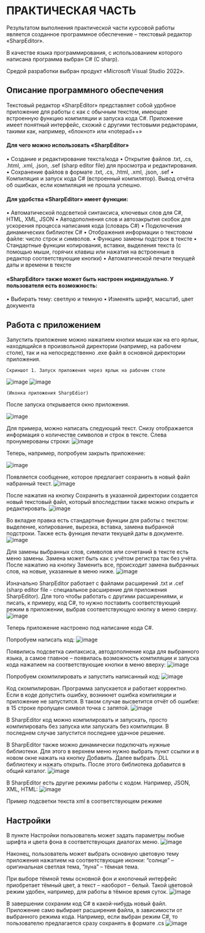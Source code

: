 
# ПРАКТИЧЕСКАЯ ЧАСТЬ

Результатом выполнения практической части курсовой работы является созданное программное обеспечение – текстовый редактор «SharpEditor». 

В качестве языка программирования, с использованием которого написана программа выбран C# (C sharp).

Средой разработки выбран продукт «Microsoft Visual Studio 2022».


## Описание программного обеспечения

Текстовый редактор «SharpEditor» представляет собой удобное приложение для работы с как с обычным текстом, имеющее встроенную функцию компиляции и запуска кода C#.
Приложение имеет понятный интерфейс, схожий с другими тестовыми редакторами, такими как, например, «блокнот» или «notepad++»

#### Для чего можно использовать «SharpEditor»
•	Создание и редактирование текста/кода
•	Открытие файлов .txt, .cs, .html, .xml, .json, .sef (sharp editor file) для просмотра и редактирования.
•	Сохранение файлов в формате .txt, .cs, .html, .xml, .json, .sef
•	Компиляция и запуск кода C# (встроенный компилятор). Вывод отчёта об ошибках, если компиляция не прошла успешно.

#### Для удобства «SharpEditor» имеет функции:

•	Автоматической подсветкой синтаксиса, ключевых слов для C#, HTML, XML, JSON
•	Автодополнения слов и автозакрытия скобок для ускорения процесса написания кода (словарь C#)
•	Подключения динамических библиотек C#
•	Отображения информации о текстовом файле: число строк и символов.
•	Функцию замены подстрок в тексте
•	Стандартные функции копирования, вставки, выделения текста (с помощью мыши, горячих клавиш или нажатия на встроенные в редактор соответствующие кнопки)
•	Автоматической печати текущей даты и времени в тексте

#### «SharpEditor» также может быть настроен индивидуально. У пользователя есть возможность:

•	Выбирать тему: светлую и темную
•	Изменять шрифт, масштаб, цвет документа


## Работа с приложением

Запустить приложение можно нажатием кнопки мыши как на его ярлык, находящийся в произвольной директории (например, на рабочем столе), так и на непосредственно .exe файл в основной директории приложения.

 
	Скриншот 1. Запуск приложения через ярлык на рабочем столе

  ![image](https://user-images.githubusercontent.com/75760235/212591074-d9584493-d2c7-4449-9c51-25118d8b1d3e.png)
  ![image](https://user-images.githubusercontent.com/75760235/212591207-62c42045-ae04-463e-b99b-ab37c1a647a5.png)


	(Иконка приложения SharpEdior)


После запуска открывается окно приложения. 
 
![image](https://user-images.githubusercontent.com/75760235/212591256-8194f076-0d1b-4181-ac25-bf2644c128db.png)

Для примера, можно написать следующий текст. Снизу отображается информация о количестве символов и строк в тексте. Слева пронумерованы строки:
![image](https://user-images.githubusercontent.com/75760235/212591265-353cc7ad-4de8-42b2-a47d-e8b1b0557649.png)
 
Теперь, например, попробуем закрыть приложение:
 
![image](https://user-images.githubusercontent.com/75760235/212591277-6490c7bd-07f8-4b3f-89df-65dc74f53edf.png)

Появляется сообщение, которое предлагает сохранить в новый файл набранный текст.
![image](https://user-images.githubusercontent.com/75760235/212591312-0a7a2969-0d0f-4e4d-9821-1bd480718d6c.png)
 
После нажатия на кнопку Сохранить в указанной директории создается новый текстовый файл, который впоследствии также можно открыть и редактировать.
![image](https://user-images.githubusercontent.com/75760235/212591326-afb96316-c140-4303-a0d5-d354bdab30c8.png)
  

Во вкладке правка есть стандартные функции для работы с текстом: выделение, копирование, вырезка, вставка, замена выбранной подстроки. Также есть функция печати текущей даты в документе.
![image](https://user-images.githubusercontent.com/75760235/212591339-ddd223b6-4d22-4c31-a68d-74c4f9609f91.png)
 
Для замены выбранных слов, символов или сочетаний в тексте есть меню замены. Замена может быть как с учётом регистра так без учёта. После нажатию на кнопку Заменить все, происходит замена выбранных слов, на новые, указанные в меню ниже.
 ![image](https://user-images.githubusercontent.com/75760235/212591358-e5ee7da4-12ea-43c8-b56d-64ada0fcf0ca.png)




















Изначально SharpEditor работает с файлами расширений .txt и .cef (sharp editor file - специальное расширение для приложения SharpEditor). 
Для того чтобы работать с другими расширениями, и писать, к примеру, код C#, то нужно поставить соответствующий режим в приложении, выбрав соответствующую кнопку в меню сверху.
 ![image](https://user-images.githubusercontent.com/75760235/212591373-c3a9a1cb-d62a-4999-84b7-1fd273b7ba0d.png)


Теперь приложение настроено под написание кода C#.
















Попробуем написать код:
![image](https://user-images.githubusercontent.com/75760235/212591395-7679d68f-c567-4593-a612-de3bba94d98d.png)

 

Появились подсветка синтаксиса, автодополнение кода для выбранного языка, а самое главное – появилась возможность компиляции и запуска кода нажатием на соответствующие кнопки в меню вверху:
 ![image](https://user-images.githubusercontent.com/75760235/212591406-dc9436d5-e92b-4c2c-8c40-88cc66b1d735.png)

Попробуем скомпилировать и запустить написанный код:
![image](https://user-images.githubusercontent.com/75760235/212591419-31f57fb6-a75d-452c-8857-8f300447baa1.png)

 

Код скомпилирован. Программа запускается и работает корректно.
Если в коде допустить ошибку, возникнет ошибка компиляции и приложение не запустится. В таком случае высветится отчёт об ошибке: в 15 строке пропущен символ точка с запятой.
![image](https://user-images.githubusercontent.com/75760235/212591432-b433a517-1a3d-4bfd-bb26-78780929c605.png)

 
В SharpEditor код можно компилировать и запускать, просто компилировать без запуска или запускать без компиляции. В последнем случае запустится последнее удачное решение.

В SharpEditor также можно динамически подключать нужные библиотеки. Для этого в верхнем меню нужно выбрать пункт ссылки и в новом окне нажать на кнопку Добавить. Далее выбрать .DLL библиотеку и нажать открыть. После этого библиотека добавится в общий каталог.
![image](https://user-images.githubusercontent.com/75760235/212591445-d8190e27-6c1b-4eca-89a1-d8e7a74bab75.png)
 


















В SharpEditor есть другие режимы работы с кодом. Например, JSON, XML, HTML:
![image](https://user-images.githubusercontent.com/75760235/212591456-3f0cf154-d3a8-48b0-ace3-0cdcbe7f3973.png)

 
Пример подсветки текста xml в соответствующем режиме



















## Настройки

В пункте Настройки пользователь может задать параметры любые шрифта и цвета фона в соответствующих диалогах меню.
![image](https://user-images.githubusercontent.com/75760235/212591476-da3d759d-8820-4c29-8391-ad987533c052.png)

 


















Наконец, пользователь может выбрать основную цветовую тему приложения нажатием на соответствующие иконки: “солнце” – оригинальная светлая тема, “луна” – тёмная тема.

При выборе тёмной темы основной фон и кнопочный интерфейс приобретает тёмный цвет, а текст – наоборот – белый. Такой цветовой режим удобен, например, для работы в тёмное время суток.
 ![image](https://user-images.githubusercontent.com/75760235/212591485-528eb6fe-f511-4d5c-ba4a-095c7b556311.png)

















В завершении сохраним код C# в какой-нибудь новый файл. Приложение само выбирает расширения файла, в зависимости от выбранного режима кода. Например, если выбран режим С#, то пользователю предлагается сразу сохранять в формате .cs
 ![image](https://user-images.githubusercontent.com/75760235/212591496-97a0f1fd-a592-46ad-a939-59b9de27b01c.png)



















